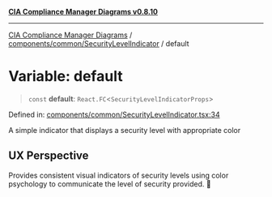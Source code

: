 [**CIA Compliance Manager Diagrams v0.8.10**](../../../../README.md)

***

[CIA Compliance Manager Diagrams](../../../../modules.md) / [components/common/SecurityLevelIndicator](../README.md) / default

# Variable: default

> `const` **default**: `React.FC`\<`SecurityLevelIndicatorProps`\>

Defined in: [components/common/SecurityLevelIndicator.tsx:34](https://github.com/Hack23/cia-compliance-manager/blob/680c1f0618a64f5e2a4571e2b2ee23d6baf8dc9d/src/components/common/SecurityLevelIndicator.tsx#L34)

A simple indicator that displays a security level with appropriate color

## UX Perspective

Provides consistent visual indicators of security levels using
color psychology to communicate the level of security provided. 🎨
